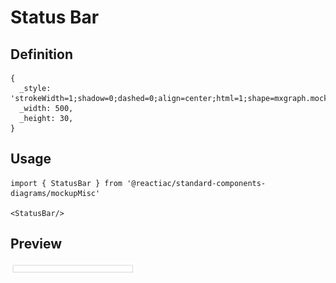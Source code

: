 # Status Bar

## Definition

```
{
  _style: 'strokeWidth=1;shadow=0;dashed=0;align=center;html=1;shape=mxgraph.mockup.misc.rrect;rSize=0;strokeColor=#999999;fillColor=#ffffff;',
  _width: 500,
  _height: 30,
}
```

## Usage

```
import { StatusBar } from '@reactiac/standard-components-diagrams/mockupMisc'

<StatusBar/>
```

## Preview

<img src="./status-bar.png" width="200"/>

